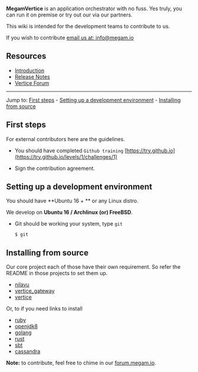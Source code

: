 **MegamVertice** is an application orchestrator with no fuss. Yes truly, you can run it on premise or try out our via our partners.

This wiki is intended for the development teams to contribute to us.

If you wish to contribute [email us at: info@megam.io](info@megam.io)

## Resources

* [Introduction](https://docs.megam.io)
* [Release Notes](http://docs.megam.io/releasenotes/)
* [Vertice Forum](https://forum.megam.io/)

***

Jump to: [First steps](#first) - [Setting up a development environment](#settingup) - [Installing from source](#installing)

## First steps

For external contributors here are the guidelines.

- You should have completed `Github training` [https://try.github.io](https://try.github.io/levels/1/challenges/1)

- Sign the contribution agreement.

## Setting up a development environment

You should have **Ubuntu 16 + ** or any Linux distro.

We develop on **Ubuntu 16 / Archlinux (or) FreeBSD**.

* Git should be working your system, type  `git`

      $ git


## Installing from source

Our core project each of those have their own requirement. So refer the README in those projects to set them up.

* [nilavu](https://github.com/megamsys/nilavu)
* [vertice_gateway](https://github.com/megamsys/vertice_gateway)
* [vertice](https://github.com/megamsys/vertice)

Or, to if you need links to install

- [ruby](https://devcenter.megam.io/megam_install_ruby)
- [openjdk8](http://ubuntuhandbook.org/index.php/2015/01/install-openjdk-8-ubuntu-14-04-12-04-lts/)
- [golang](https://devcenter.megam.io/setting-up-golang)
- [rust](https://devcenter.megam.io/rust)
- [sbt](http://www.scala-sbt.org/download.html)
- [cassandra](https://wiki.apache.org/cassandra/GettingStarted)

**Note:** to contribute, feel free to chime in our [forum.megam.io](https://forum.megam.io/).
